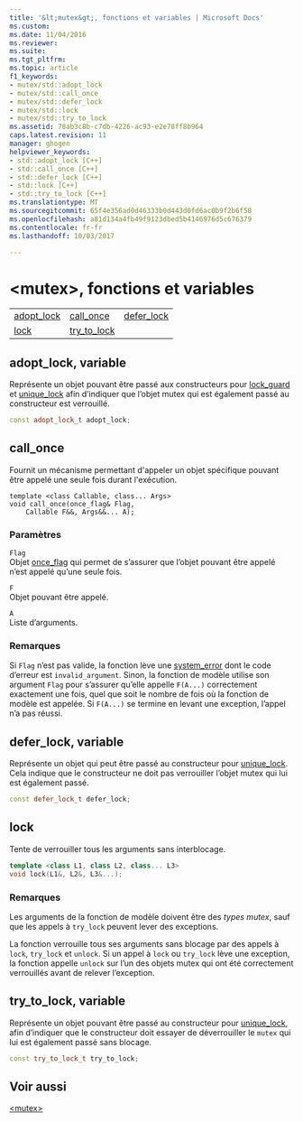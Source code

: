 ```yaml
---
title: '&lt;mutex&gt;, fonctions et variables | Microsoft Docs'
ms.custom: 
ms.date: 11/04/2016
ms.reviewer: 
ms.suite: 
ms.tgt_pltfrm: 
ms.topic: article
f1_keywords:
- mutex/std::adopt_lock
- mutex/std::call_once
- mutex/std::defer_lock
- mutex/std::lock
- mutex/std::try_to_lock
ms.assetid: 78ab3c8b-c7db-4226-ac93-e2e78ff8b964
caps.latest.revision: 11
manager: ghogen
helpviewer_keywords:
- std::adopt_lock [C++]
- std::call_once [C++]
- std::defer_lock [C++]
- std::lock [C++]
- std::try_to_lock [C++]
ms.translationtype: MT
ms.sourcegitcommit: 65f4e356ad0d46333b0d443d0fd6ac0b9f2b6f58
ms.openlocfilehash: a81d134a4fb49f9123dbed5b4146976d5c676379
ms.contentlocale: fr-fr
ms.lasthandoff: 10/03/2017

---
```

# <a name="ltmutexgt-functions-and-variables"></a>&lt;mutex&gt;, fonctions et variables
||||  
|-|-|-|  
|[adopt_lock](#adopt_lock)|[call_once](#call_once)|[defer_lock](#defer_lock)|  
|[lock](#lock)|[try_to_lock](#try_to_lock)|  
  
##  <a name="adopt_lock"></a> adopt_lock, variable  
 Représente un objet pouvant être passé aux constructeurs pour [lock_guard](../standard-library/lock-guard-class.md) et [unique_lock](../standard-library/unique-lock-class.md) afin d’indiquer que l’objet mutex qui est également passé au constructeur est verrouillé.  
  
```cpp  
const adopt_lock_t adopt_lock;
```  
  
##  <a name="call_once"></a>  call_once  
 Fournit un mécanisme permettant d'appeler un objet spécifique pouvant être appelé une seule fois durant l'exécution.  
  
```
template <class Callable, class... Args>
void call_once(once_flag& Flag,
    Callable F&&, Args&&... A);
```  
  
### <a name="parameters"></a>Paramètres  
 `Flag`  
 Objet [once_flag](../standard-library/once-flag-structure.md) qui permet de s’assurer que l’objet pouvant être appelé n’est appelé qu’une seule fois.  
  
 `F`  
 Objet pouvant être appelé.  
  
 `A`  
 Liste d’arguments.  
  
### <a name="remarks"></a>Remarques  
 Si `Flag` n’est pas valide, la fonction lève une [system_error](../standard-library/system-error-class.md) dont le code d’erreur est `invalid_argument`. Sinon, la fonction de modèle utilise son argument `Flag` pour s’assurer qu’elle appelle `F(A...)` correctement exactement une fois, quel que soit le nombre de fois où la fonction de modèle est appelée. Si `F(A...)` se termine en levant une exception, l’appel n’a pas réussi.  
  
##  <a name="defer_lock"></a>  defer_lock, variable  
 Représente un objet qui peut être passé au constructeur pour [unique_lock](../standard-library/unique-lock-class.md). Cela indique que le constructeur ne doit pas verrouiller l’objet mutex qui lui est également passé.  
  
```cpp  
const defer_lock_t defer_lock;
```  
  
##  <a name="lock"></a>  lock  
 Tente de verrouiller tous les arguments sans interblocage.  
  
```cpp  
template <class L1, class L2, class... L3>
void lock(L1&, L2&, L3&...);
```  
  
### <a name="remarks"></a>Remarques  
 Les arguments de la fonction de modèle doivent être des *types mutex*, sauf que les appels à `try_lock` peuvent lever des exceptions.  
  
 La fonction verrouille tous ses arguments sans blocage par des appels à `lock`, `try_lock` et `unlock`. Si un appel à `lock` ou `try_lock` lève une exception, la fonction appelle `unlock` sur l’un des objets mutex qui ont été correctement verrouillés avant de relever l’exception.  
  
##  <a name="try_to_lock"></a>  try_to_lock, variable  
 Représente un objet pouvant être passé au constructeur pour [unique_lock](../standard-library/unique-lock-class.md), afin d’indiquer que le constructeur doit essayer de déverrouiller le `mutex` qui lui est également passé sans blocage.  
  
```cpp  
const try_to_lock_t try_to_lock;
```  
  
## <a name="see-also"></a>Voir aussi  
 [\<mutex>](../standard-library/mutex.md)




